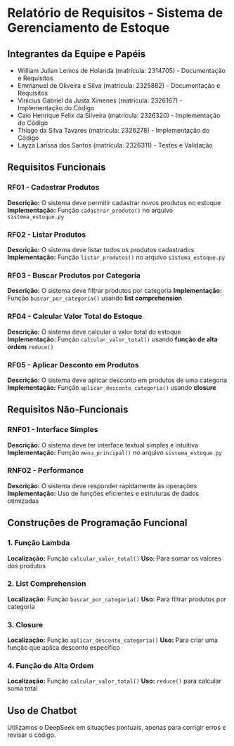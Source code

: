 # Relatório de Requisitos - Sistema de Gerenciamento de Estoque

## Integrantes da Equipe e Papéis
- William Julian Lemos de Holanda (matrícula: 2314705) - Documentação e Requisitos
- Emmanuel de Oliveira e Silva (matrícula: 2325882) - Documentação e Requisitos
- Vinicius Gabriel da Justa Ximenes (matrícula: 2326167) - Implementação do Código
- Caio Henrique Felix da Silveira (matrícula: 2326320) - Implementação do Código
- Thiago da Silva Tavares (matrícula: 2326278) - Implementação do Código
- Layza Larissa dos Santos (matrícula: 2326311) - Testes e Validação

## Requisitos Funcionais

### RF01 - Cadastrar Produtos
**Descrição:** O sistema deve permitir cadastrar novos produtos no estoque
**Implementação:** Função `cadastrar_produto()` no arquivo `sistema_estoque.py`

### RF02 - Listar Produtos
**Descrição:** O sistema deve listar todos os produtos cadastrados
**Implementação:** Função `listar_produtos()` no arquivo `sistema_estoque.py`

### RF03 - Buscar Produtos por Categoria
**Descrição:** O sistema deve filtrar produtos por categoria
**Implementação:** Função `buscar_por_categoria()` usando **list comprehension**

### RF04 - Calcular Valor Total do Estoque
**Descrição:** O sistema deve calcular o valor total do estoque
**Implementação:** Função `calcular_valor_total()` usando **função de alta ordem** `reduce()`

### RF05 - Aplicar Desconto em Produtos
**Descrição:** O sistema deve aplicar desconto em produtos de uma categoria
**Implementação:** Função `aplicar_desconto_categoria()` usando **closure**

## Requisitos Não-Funcionais

### RNF01 - Interface Simples
**Descrição:** O sistema deve ter interface textual simples e intuitiva
**Implementação:** Função `menu_principal()` no arquivo `sistema_estoque.py`

### RNF02 - Performance
**Descrição:** O sistema deve responder rapidamente às operações
**Implementação:** Uso de funções eficientes e estruturas de dados otimizadas

## Construções de Programação Funcional

### 1. Função Lambda
**Localização:** Função `calcular_valor_total()`
**Uso:** Para somar os valores dos produtos

### 2. List Comprehension
**Localização:** Função `buscar_por_categoria()`
**Uso:** Para filtrar produtos por categoria

### 3. Closure
**Localização:** Função `aplicar_desconto_categoria()`
**Uso:** Para criar uma função que aplica desconto específico

### 4. Função de Alta Ordem
**Localização:** Função `calcular_valor_total()`
**Uso:** `reduce()` para calcular soma total

## Uso de Chatbot
Utilizamos o DeepSeek em situações pontuais, apenas para corrigir erros e revisar o código.